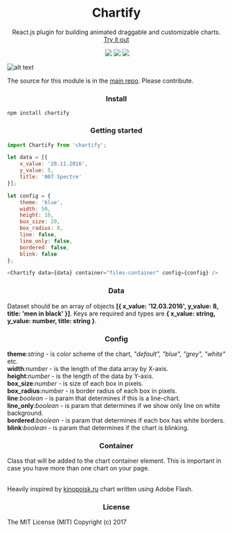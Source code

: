 <h1 align='center'>Chartify</h1>

<p align='center'>React.js plugin for building animated draggable and customizable charts. <a target="_blank" href="https://kiqs.github.io/chartify/example/">Try it out</a></p>

<p align='center'>
	<a href='https://www.npmjs.com/package/chartify'><img src="https://img.shields.io/npm/v/chartify.svg?style=flat-square" alt=""></a>
	<a href='https://www.npmjs.com/package/chartify'><img src='https://img.shields.io/npm/dm/chartify.svg?style=flat-square' /></a>
	<a href='https://www.npmjs.com/package/chartify'><img src='https://img.shields.io/npm/dt/chartify.svg?style=flat-square' /></a>
	<a href='https://github.com/kiqs/chartify'><img src='https://img.shields.io/travis/kiqs/chartify/master.svg?style=flat-square' /></a>
</p>

![alt text](https://raw.githubusercontent.com/kiqs/chartify/master/img/blocks.jpg)

The source for this module is in the [main repo](https://github.com/kiqs/chartify). Please contribute.

<h3 align='center'>Install</h3>

```
npm install chartify
```

<h3 align='center'>Getting started</h3>

```javascript
import Chartify from 'chartify';

let data = [{
	x_value: '20.11.2016',
	y_value: 5,				
	title: '007 Spectre'	
}];

let config = {
	theme: 'blue',	
	width: 50,			      
	height: 10,			
	box_size: 20,	
	box_radius: 8,	
	line: false,	
	line_only: false,
	bordered: false,
	blink: false	
};

<Chartify data={data} container="films-container" config={config} />
```

<h3 align='center'>Data</h3>

Dataset should be an array of objects <b>[{ x_value: '12.03.2016', y_value: 8, title: 'men in black' }]</b>. Keys are required and types are <b>{ x_value: string, y_value: number, title: string }</b>.

<h3 align='center'>Config</h3>

<b>theme</b>:<i>string</i> - is color scheme of the chart, <i>"default", "blue", "grey", "white"</i> etc.<br/>
<b>width</b>:<i>number</i> - is the length of the data array by X-axis.<br/>
<b>height</b>:<i>number</i> - is the length of the data by Y-axis.<br/>
<b>box_size</b>:<i>number</i> - is size of each box in pixels.<br/>
<b>box_radius</b>:<i>number</i> - is border radius of each box in pixels.<br/>
<b>line</b>:<i>boolean</i> - is param that determines if this is a line-chart.<br/>
<b>line_only</b>:<i>boolean</i> - is param that determines if we show only line on white background.<br/>
<b>bordered</b>:<i>boolean</i> - is param that determines if each box has white borders.<br/>
<b>blink</b>:<i>boolean</i> - is param that determines if the chart is blinking.<br/>

<h3 align='center'>Container</h3>

Class that will be added to the chart container element. This is important in case you have more than one chart on your page.<br/><br/>

Heavily inspired by [kinopoisk.ru](https://www.kinopoisk.ru/) chart written using Adobe Flash.

<h3 align='center'>License</h3>

The MIT License (MIT) Copyright (c) 2017
